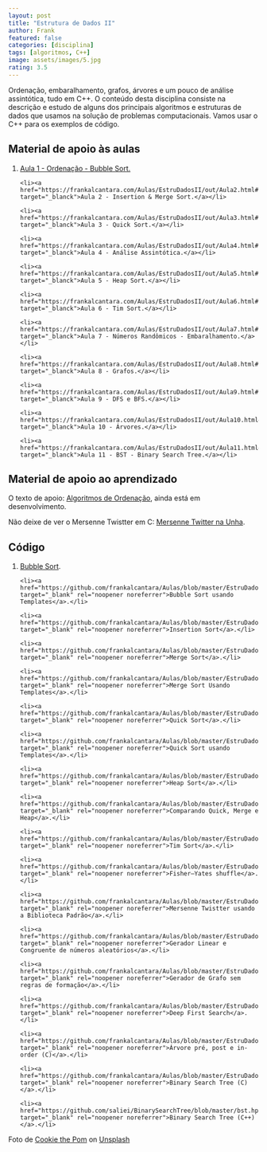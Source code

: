 ```yaml
---
layout: post
title: "Estrutura de Dados II"
author: Frank
featured: false
categories: [disciplina]
tags: [algoritmos, C++]
image: assets/images/5.jpg
rating: 3.5
---
```


Ordenação, embaralhamento, grafos, árvores e um pouco de análise assintótica, tudo em C++. O conteúdo desta disciplina consiste na descrição e estudo de alguns dos principais algoritmos e estruturas de dados que usamos na solução de problemas computacionais. Vamos usar o C++ para os exemplos de código.

<h2>Material de apoio às aulas</h2>

<ol>
    <li><a href="https://frankalcantara.com/Aulas/EstruDadosII/out/Aula1.html#/" target="_blanck">Aula 1 - Ordenação - Bubble Sort.</a></li>

    <li><a href="https://frankalcantara.com/Aulas/EstruDadosII/out/Aula2.html#/" target="_blanck">Aula 2 - Insertion & Merge Sort.</a></li>

    <li><a href="https://frankalcantara.com/Aulas/EstruDadosII/out/Aula3.html#/" target="_blanck">Aula 3 - Quick Sort.</a></li>

    <li><a href="https://frankalcantara.com/Aulas/EstruDadosII/out/Aula4.html#/" target="_blanck">Aula 4 - Análise Assintótica.</a></li>

    <li><a href="https://frankalcantara.com/Aulas/EstruDadosII/out/Aula5.html#/" target="_blanck">Aula 5 - Heap Sort.</a></li>

    <li><a href="https://frankalcantara.com/Aulas/EstruDadosII/out/Aula6.html#/" target="_blanck">Aula 6 - Tim Sort.</a></li>

    <li><a href="https://frankalcantara.com/Aulas/EstruDadosII/out/Aula7.html#/" target="_blanck">Aula 7 - Números Randômicos - Embaralhamento.</a></li>

    <li><a href="https://frankalcantara.com/Aulas/EstruDadosII/out/Aula8.html#/" target="_blanck">Aula 8 - Grafos.</a></li>

    <li><a href="https://frankalcantara.com/Aulas/EstruDadosII/out/Aula9.html#/" target="_blanck">Aula 9 - DFS e BFS.</a></li>

    <li><a href="https://frankalcantara.com/Aulas/EstruDadosII/out/Aula10.html#/" target="_blanck">Aula 10 - Árvores.</a></li>

    <li><a href="https://frankalcantara.com/Aulas/EstruDadosII/out/Aula11.html#/" target="_blanck">Aula 11 - BST - Binary Search Tree.</a></li>

</ol>

<h2>Material de apoio ao aprendizado</h2>

<p>O texto de apoio: <a href="https://frankalcantara.com/Aulas/EstruDadosII/out/1-ordena.pdf" target="_blank" rel="noopener noreferrer">Algoritmos de Ordenação</a>, ainda está em desenvolvimento.</p>

<p>Não deixe de ver o Mersenne Twistter em C: <a href="http://www.math.sci.hiroshima-u.ac.jp/m-mat/MT/VERSIONS/C-LANG/mt19937-64.c" target="_blank"	rel="noopener noreferrer">Mersenne Twitter na Unha</a>.</p>

<h2>Código</h2>

<ol>
    <li><a href="https://github.com/frankalcantara/Aulas/blob/master/EstruDadosII/code/BubbleSort.cpp" target="_blank" rel="noopener noreferrer">Bubble Sort</a>.</li>
	
    <li><a href="https://github.com/frankalcantara/Aulas/blob/master/EstruDadosII/code/bubblesortTemplates.cpp" target="_blank" rel="noopener noreferrer">Bubble Sort usando Templates</a>.</li>
	
    <li><a href="https://github.com/frankalcantara/Aulas/blob/master/EstruDadosII/code/insertion.cpp" target="_blank" rel="noopener noreferrer">Insertion Sort</a>.</li>
	
    <li><a href="https://github.com/frankalcantara/Aulas/blob/master/EstruDadosII/code/Mergesort.cpp" target="_blank" rel="noopener noreferrer">Merge Sort</a>.</li>
	
    <li><a href="https://github.com/frankalcantara/Aulas/blob/master/EstruDadosII/code/MergSort2.cpp" target="_blank" rel="noopener noreferrer">Merge Sort Usando Templates</a>.</li>
	
    <li><a href="https://github.com/frankalcantara/Aulas/blob/master/EstruDadosII/code/quickSort.cpp" target="_blank" rel="noopener noreferrer">Quick Sort</a>.</li>
	
    <li><a href="https://github.com/frankalcantara/Aulas/blob/master/EstruDadosII/code/quicksort2.cpp" target="_blank" rel="noopener noreferrer">Quick Sort usando Templates</a>.</li>
	
    <li><a href="https://github.com/frankalcantara/Aulas/blob/master/EstruDadosII/code/heapSort.cpp" target="_blank" rel="noopener noreferrer">Heap Sort</a>.</li>
	
    <li><a href="https://github.com/frankalcantara/Aulas/blob/master/EstruDadosII/code/SortComparison.cpp" target="_blank" rel="noopener noreferrer">Comparando Quick, Merge e Heap</a>.</li>
	
    <li><a href="https://github.com/frankalcantara/Aulas/blob/master/EstruDadosII/code/timSort.cpp" target="_blank" rel="noopener noreferrer">Tim Sort</a>.</li>
	
    <li><a href="https://github.com/frankalcantara/Aulas/blob/master/EstruDadosII/code/embaralha.cpp" target="_blank" rel="noopener noreferrer">Fisher–Yates shuffle</a>.</li>
	
    <li><a href="https://github.com/frankalcantara/Aulas/blob/master/EstruDadosII/code/MersenneTwistter.cpp" target="_blank" rel="noopener noreferrer">Mersenne Twistter usando a Biblioteca Padrão</a>.</li>
	
    <li><a href="https://github.com/frankalcantara/Aulas/blob/master/EstruDadosII/code/GeradorLinearMSFT.cpp" target="_blank" rel="noopener noreferrer">Gerador Linear e Congruente de números aleatórios</a>.</li>
	
    <li><a href="https://github.com/frankalcantara/Aulas/blob/master/EstruDadosII/code/GeraGrafo1.cpp" target="_blank" rel="noopener noreferrer">Gerador de Grafo sem regras de formação</a>.</li>
	
    <li><a href="https://github.com/frankalcantara/Aulas/blob/master/EstruDadosII/code/3dfsExemplo.cpp" target="_blank" rel="noopener noreferrer">Deep First Search</a>.</li>
	
    <li><a href="https://github.com/frankalcantara/Aulas/blob/master/EstruDadosII/code/tree1.c" target="_blank" rel="noopener noreferrer">Árvore pré, post e in-order (C)</a>.</li>
	
    <li><a href="https://github.com/frankalcantara/Aulas/blob/master/EstruDadosII/code/BinarySearchTree.c" target="_blank" rel="noopener noreferrer">Binary Search Tree (C)</a>.</li>
	
    <li><a href="https://github.com/saliei/BinarySearchTree/blob/master/bst.hpp" target="_blank" rel="noopener noreferrer">Binary Search Tree (C++)</a>.</li>
	
</ol>

<span>Foto de <a href="https://unsplash.com/@cookiethepom?utm_source=unsplash&amp;utm_medium=referral&amp;utm_content=creditCopyText">Cookie the Pom</a> on <a href="https://unsplash.com/s/photos/computers?utm_source=unsplash&amp;utm_medium=referral&amp;utm_content=creditCopyText">Unsplash</a></span>
